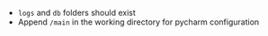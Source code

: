 * `logs` and `db` folders should exist
* Append `/main` in the working directory for pycharm configuration